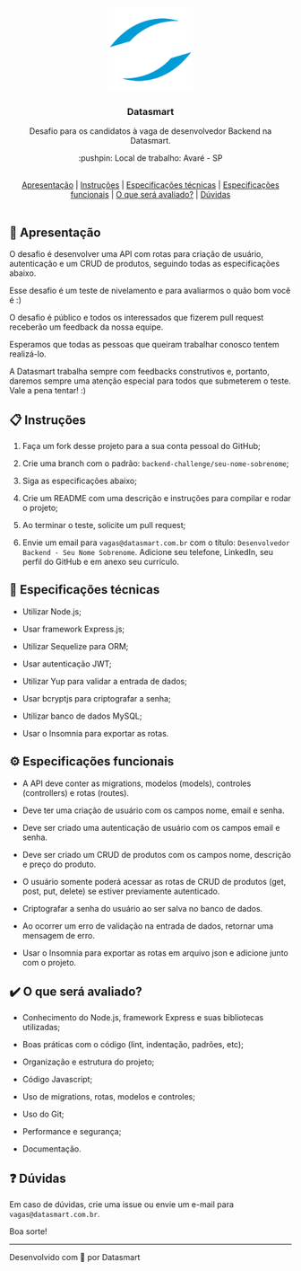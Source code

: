 <p align="center">
  <img src="https://github.com/datasmartlab/backend-challenge/blob/master/.github/assets/logo.png" height="150" width="150" alt="Datasmart" />
</p>

<h3 align="center">Datasmart</h3>

<p align="center">Desafio para os candidatos à vaga de desenvolvedor Backend na Datasmart.</p>

<p align="center">:pushpin: Local de trabalho: Avaré - SP</p>

<br>

<div align="center">
  <a href="#memo-apresentação">Apresentação</a>   |   <a href="#clipboard-instruções">Instruções</a>   |   <a href="#wrench-especificações-técnicas">Especificações técnicas</a>   |   <a href="#gear-especificações-funcionais">Especificações funcionais</a>   |   <a href="#heavy_check_mark-o-que-será-avaliado">O que será avaliado?</a>   |   <a href="#question-dúvidas">Dúvidas</a>
</div>

<br>

## :memo: Apresentação

O desafio é desenvolver uma API com rotas para criação de usuário, autenticação e um CRUD de produtos, seguindo todas as especificações abaixo.

Esse desafio é um teste de nivelamento e para avaliarmos o quão bom você é :)

O desafio é público e todos os interessados que fizerem pull request receberão um feedback da nossa equipe.

Esperamos que todas as pessoas que queiram trabalhar conosco tentem realizá-lo.

A Datasmart trabalha sempre com feedbacks construtivos e, portanto, daremos sempre uma atenção especial para todos que submeterem o teste. Vale a pena tentar! :)

## :clipboard: Instruções

1. Faça um fork desse projeto para a sua conta pessoal do GitHub;

2. Crie uma branch com o padrão: `backend-challenge/seu-nome-sobrenome`;

3. Siga as especificações abaixo;

4. Crie um README com uma descrição e instruções para compilar e rodar o projeto;

5. Ao terminar o teste, solicite um pull request;

6. Envie um email para `vagas@datasmart.com.br` com o título: `Desenvolvedor Backend - Seu Nome Sobrenome`. Adicione seu telefone, LinkedIn, seu perfil do GitHub e em anexo seu currículo.

## :wrench: Especificações técnicas

- Utilizar Node.js;

- Usar framework Express.js;

- Utilizar Sequelize para ORM;

- Usar autenticação JWT;

- Utilizar Yup para validar a entrada de dados;

- Usar bcryptjs para criptografar a senha;

- Utilizar banco de dados MySQL;

- Usar o Insomnia para exportar as rotas.

## :gear: Especificações funcionais

- A API deve conter as migrations, modelos (models), controles (controllers) e rotas (routes).

- Deve ter uma criação de usuário com os campos nome, email e senha.

- Deve ser criado uma autenticação de usuário com os campos email e senha.

- Deve ser criado um CRUD de produtos com os campos nome, descrição e preço do produto.

- O usuário somente poderá acessar as rotas de CRUD de produtos (get, post, put, delete) se estiver previamente autenticado.

- Criptografar a senha do usuário ao ser salva no banco de dados.

- Ao ocorrer um erro de validação na entrada de dados, retornar uma mensagem de erro.

- Usar o Insomnia para exportar as rotas em arquivo json e adicione junto com o projeto.

## :heavy_check_mark: O que será avaliado?

- Conhecimento do Node.js, framework Express e suas bibliotecas utilizadas;

- Boas práticas com o código (lint, indentação, padrões, etc);

- Organização e estrutura do projeto;

- Código Javascript;

- Uso de migrations, rotas, modelos e controles;

- Uso do Git;

- Performance e segurança;

- Documentação.

## :question: Dúvidas

Em caso de dúvidas, crie uma issue ou envie um e-mail para `vagas@datasmart.com.br`.

Boa sorte!

---

Desenvolvido com 💖 por Datasmart